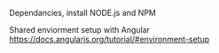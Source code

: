 Dependancies, install NODE.js and NPM

Shared enviorment setup with Angular
https://docs.angularjs.org/tutorial/#environment-setup